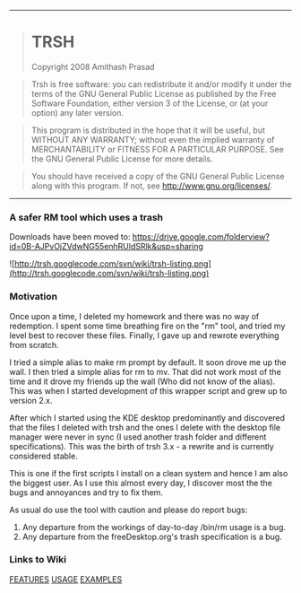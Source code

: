 
---

> # TRSH #
> Copyright 2008 Amithash Prasad

> Trsh is free software: you can redistribute it and/or modify
> it under the terms of the GNU General Public License as published by
> the Free Software Foundation, either version 3 of the License, or
> (at your option) any later version.

> This program is distributed in the hope that it will be useful,
> but WITHOUT ANY WARRANTY; without even the implied warranty of
> MERCHANTABILITY or FITNESS FOR A PARTICULAR PURPOSE.  See the
> GNU General Public License for more details.

> You should have received a copy of the GNU General Public License
> along with this program.  If not, see <http://www.gnu.org/licenses/>.


---


### A safer RM tool which uses a trash ###

Downloads have been moved to:
https://drive.google.com/folderview?id=0B-AJPvOjZVdwNG55enhRUldSRlk&usp=sharing


![http://trsh.googlecode.com/svn/wiki/trsh-listing.png](http://trsh.googlecode.com/svn/wiki/trsh-listing.png)

### Motivation ###

Once upon a time, I deleted my homework and there was no way of redemption. I spent some time breathing fire on the "rm" tool, and tried my level best to recover these files. Finally, I gave up and rewrote everything from scratch.

I tried a simple alias to make rm prompt by default. It soon drove me up the wall.
I then tried a simple alias for rm to mv. That did not work most of the time and it drove my friends up the wall (Who did not know of the alias). This was when I started development of this wrapper script and grew up to version 2.x.

After which I started using the KDE desktop predominantly and discovered that the files I deleted with trsh and the ones I delete with the desktop file manager were never in sync (I used another trash folder and different specifications). This was the birth of trsh 3.x - a rewrite and is currently considered stable.

This is one if the first scripts I install on a clean system and hence I am also the biggest user. As I use this almost every day, I discover most the the bugs and annoyances and try to fix them.

As usual do use the tool with caution and please do report bugs:
1. Any departure from the workings of day-to-day /bin/rm usage is a bug.
2. Any departure from the freeDesktop.org's trash specification is a bug.

### Links to Wiki ###
[FEATURES](http://code.google.com/p/trsh/wiki/FEATURES)
[USAGE](http://code.google.com/p/trsh/wiki/USAGE)
[EXAMPLES](http://code.google.com/p/trsh/wiki/EXAMPLES)
